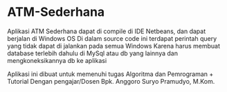 # ATM-Sederhana
Aplikasi ATM Sederhana dapat di compile di IDE Netbeans, dan dapat berjalan di Windows OS
Di dalam source code ini terdapat perintah query yang tidak dapat di jalankan pada semua Windows
Karena harus membuat database terlebih dahulu di MySql atau db yang lainnya dan mengkoneksikannya db ke aplikasi

Aplikasi ini dibuat untuk memenuhi tugas Algoritma dan Pemrograman + Tutorial
Dengan pengajar/Dosen Bpk. Anggoro Suryo Pramudyo, M.Kom.
